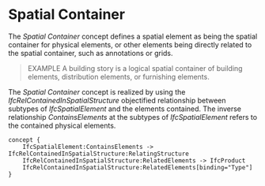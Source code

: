 Spatial Container
=================

The _Spatial Container_ concept defines a spatial element as being the spatial container for physical elements, or other elements being directly related to the spatial container, such as annotations or grids.

> EXAMPLE  A building story is a logical spatial container of building elements, distribution elements, or furnishing elements.

The _Spatial Container_ concept is realized by using the _IfcRelContainedInSpatialStructure_ objectified relationship between subtypes of _IfcSpatialElement_ and the elements contained. The inverse relationship _ContainsElements_ at the subtypes of _IfcSpatialElement_ refers to the contained physical elements.

```
concept {
    IfcSpatialElement:ContainsElements -> IfcRelContainedInSpatialStructure:RelatingStructure
    IfcRelContainedInSpatialStructure:RelatedElements -> IfcProduct
    IfcRelContainedInSpatialStructure:RelatedElements[binding="Type"]
}
```
